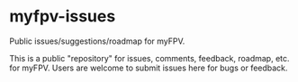 # myfpv-issues
Public issues/suggestions/roadmap for myFPV.

This is a public "repository" for issues, comments, feedback, roadmap, etc. for myFPV.  Users are welcome to submit issues here for bugs or feedback.
